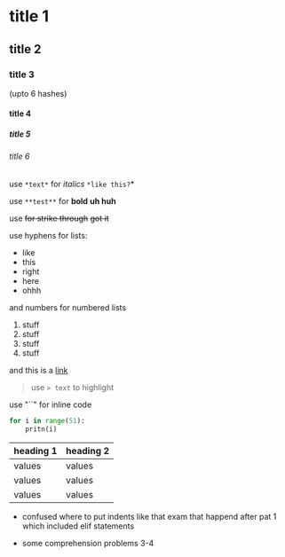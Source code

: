 # title 1

## title 2

### title 3

(upto 6 hashes)

#### title 4 

##### title 5

###### title 6



use `*text*` for *italics* `*like this?`*

use `**test**` for **bold** **uh huh**

use ~~for strike through~~ ~~got it~~

use hyphens for lists:

- like
- this
- right
- here 
- ohhh

and numbers for numbered lists
1. stuff
2. stuff
3. stuff
4. stuff

and this is a [link](#title1)

> use `> text` to highlight

use "``" for inline code

```python
for i in range(51):
    pritn(i)
```

| heading 1 | heading 2 |
| --------- | --------- |
| values    | values    |
| values    | values    |
| values    | values    |



- confused where to put indents like that exam that happend after pat 1 which included elif statements

- some comprehension problems 3-4